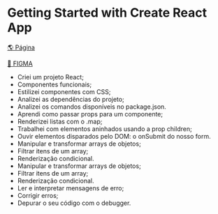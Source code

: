 # Getting Started with Create React App

[🌎 Página ](http://.....)

[🎨 FIGMA ](https://www.figma.com/file/awkAFm7S3rgyzy6yfh4IrA/Projeto-Intro-ao-React-(Copy)?node-id=134%3A128)


- Criei um  projeto React;
- Componentes funcionais;
- Estilizei componentes com CSS;
- Analizei as dependências do projeto;
- Analizei os comandos disponíveis no package.json.
- Aprendi como passar props para um componente;
- Renderizei listas com o .map;
- Trabalhei com elementos aninhados usando a prop children;
- Ouvir elementos disparados pelo DOM: o onSubmit do nosso form.
- Manipular e transformar arrays de objetos;
- Filtrar itens de um array;
- Renderização condicional.
- Manipular e transformar arrays de objetos;
- Filtrar itens de um array;
- Renderização condicional.
- Ler e interpretar mensagens de erro;
- Corrigir erros;
- Depurar o seu código com o debugger.